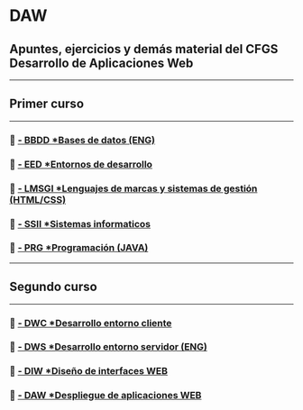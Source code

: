 # DAW
## Apuntes, ejercicios y demás material del CFGS Desarrollo de Aplicaciones Web
---------------------------------
## Primer curso
---------------------------------
### 📁 [- BBDD *Bases de datos (ENG) ](/PRIMERO/01_DATABASES)
### 📁 [- EED *Entornos de desarrollo ](/PRIMERO/02_E_DESARROLLO)
### 📁 [- LMSGI *Lenguajes de marcas y sistemas de gestión (HTML/CSS) ](/PRIMERO/03_MARCAS)
### 📁 [- SSII *Sistemas informaticos ](/PRIMERO/04_SISTEMAS_INFORMATICOS)
### 📁 [- PRG *Programación (JAVA) ](/PRIMERO/05_PROGRAMACION)
---------------------------------
## Segundo curso
---------------------------------
### 📁 [- DWC *Desarrollo entorno cliente ](/SEGUNDO/06_DESARROLLO_CLIENTE)
### 📁 [- DWS *Desarrollo entorno servidor (ENG)](/SEGUNDO/07_DESARROLLO_SERVIDOR)
### 📁 [- DIW *Diseño de interfaces WEB ](/SEGUNDO/08_INTEFACES)
### 📁 [- DAW *Despliegue de aplicaciones WEB ](/SEGUNDO/09_DESPLIEGUE)
